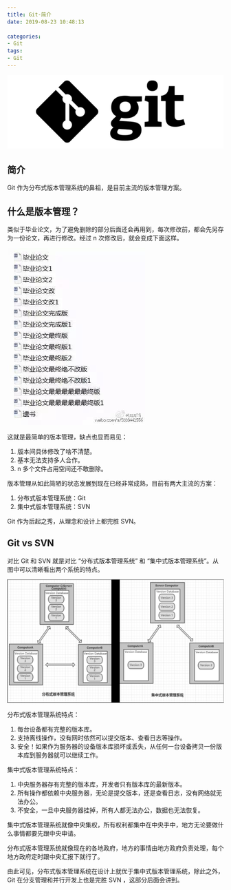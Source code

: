 ```yaml
---
title: Git-简介
date: 2019-08-23 10:48:13

categories:
- Git
tags:
- Git
---
```

![git_logo](https://raw.githubusercontent.com/ChiRenhua/Resource/master/WebImage/Git/git_logo.png)

## 简介
Git 作为分布式版本管理系统的鼻祖，是目前主流的版本管理方案。

## 什么是版本管理？
类似于毕业论文，为了避免删除的部分后面还会再用到，每次修改前，都会先另存为一份论文，再进行修改。经过 n 次修改后，就会变成下面这样。

<!-- more -->

![git_versionControl](https://raw.githubusercontent.com/ChiRenhua/Resource/master/WebImage/Git/git_versionControl.jpeg)

这就是最简单的版本管理，缺点也显而易见：

1. 版本间具体修改了啥不清楚。
2. 基本无法支持多人合作。
3. n 多个文件占用空间还不敢删除。

版本管理从如此简陋的状态发展到现在已经非常成熟，目前有两大主流的方案：

1. 分布式版本管理系统：Git
2. 集中式版本管理系统：SVN

Git 作为后起之秀，从理念和设计上都完胜 SVN。

## Git vs SVN
对比 Git 和 SVN 就是对比 “分布式版本管理系统” 和 “集中式版本管理系统”。从图中可以清晰看出两个系统的特点。

![git_vs_svn](https://raw.githubusercontent.com/ChiRenhua/Resource/master/WebImage/Git/git_vs_svn.png)

分布式版本管理系统特点：

1. 每台设备都有完整的版本库。
2. 支持离线操作，没有网时依然可以提交版本、查看日志等操作。
3. 安全！如果作为服务器的设备版本库损坏或丢失，从任何一台设备拷贝一份版本库到服务器就可以继续工作。

集中式版本管理系统特点：

1. 中央服务器存有完整的版本库，开发者只有版本库的最新版本。
2. 所有操作都依赖中央服务器，无论是提交版本，还是查看日志，没有网络就无法办公。
3. 不安全，一旦中央服务器挂掉，所有人都无法办公，数据也无法恢复。

集中式版本管理系统就像中央集权，所有权利都集中在中央手中，地方无论要做什么事情都要先跟中央申请。

分布式版本管理系统就像现在的各地政府，地方的事情由地方政府负责处理，每个地方政府定时跟中央汇报下就行了。

由此可见，分布式版本管理系统在设计上就优于集中式版本管理系统，除此之外，Git 在分支管理和并行开发上也是完胜 SVN ，这部分后面会讲到。
